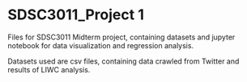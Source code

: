 # SDSC3011_Project 1

Files for SDSC3011 Midterm project, containing datasets and jupyter notebook for data visualization and regression analysis.

Datasets used are csv files, containing data crawled from Twitter and results of LIWC analysis.
